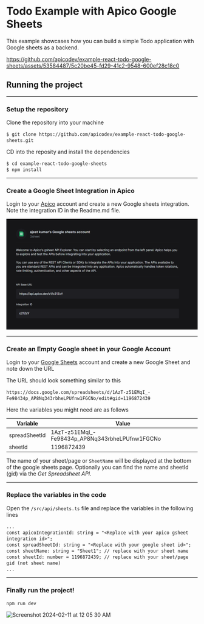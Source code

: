 # Todo Example with Apico Google Sheets 
This example showcases how you can build a simple Todo application with Google sheets as a backend.


https://github.com/apicodev/example-react-todo-google-sheets/assets/53584487/5c20be45-fd29-41c2-9548-600ef28c18c0



## Running the project

---
### Setup the repository
Clone the repository into your machine
```
$ git clone https://github.com/apicodev/example-react-todo-google-sheets.git
```


CD into the reposity and install the dependencies

```
$ cd example-react-todo-google-sheets
$ npm install
```

---
### Create a Google Sheet Integration in Apico
Login to your [Apico](https://apico.dev) account and create a new Google sheets integration. Note the integration ID in the Readme.md file.

![image](https://github.com/Ajeet-kumar-07/ToDoApp-Google-Sheets/blob/main/src/assets/Screenshot%202025-06-18%20112836.png?raw=true)

---
### Create an Empty Google sheet in your Google Account
Login to your [Google Sheets](https://sheets.google.com) account and create a new Google Sheet and note down the URL

The URL should look something similar to this
```
https://docs.google.com/spreadsheets/d/1AzT-z51EMqI_-Fe98434p_AP8Nq343rbheLPUfnw1FGCNo/edit#gid=1196872439
```

Here the variables you might need are as follows

| Variable     | Value                                               |
|--------------|-----------------------------------------------------|
| spreadSheetId| 1AzT-z51EMqI_-Fe98434p_AP8Nq343rbheLPUfnw1FGCNo     |
| sheetId      | 1196872439                                          |

The name of your sheet/page or `SheetName` will be displayed at the bottom of the google sheets page. Optionally you can find the name and sheetId (gid) via the *Get Spreadsheet API*.

---
### Replace the variables in the code
Open the `/src/api/sheets.ts` file and replace the variables in the following lines
```
...
const apicoIntegrationId: string = "<Replace with your apico gsheet integration id>";
const spreadSheetId: string = "<Replace with your google sheet id>";
const sheetName: string = "Sheet1"; // replace with your sheet name
const sheetId: number = 1196872439; // replace with your sheet/page gid (not sheet name)
...
```

---
### Finally run the project!
```
npm run dev
```

![Screenshot 2024-02-11 at 12 05 30 AM](https://github.com/apicodev/example-react-todo-google-sheets/assets/53584487/1e0d9e05-56ca-4a02-9dc5-915f3c801d7d)
